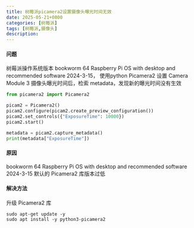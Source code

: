 ```yaml
---
title: 树莓派picamera2设置摄像头曝光时间无效
date: 2025-05-21+0800
categories: [树莓派]
tags: [树莓派,摄像头]
description: 
---
```


#### 问题
树莓派操作系统版本 bookworm 64 Raspberry Pi OS with desktop and recommended software 2024-3-15，
使用python Picamera2 设置 Camera Module 3 摄像头曝光时间后，检索 metadata，发现新的曝光时间没有生效

```python
from picamera2 import Picamera2

picam2 = Picamera2()
picam2.configure(picam2.create_preview_configuration())
picam2.set_controls({"ExposureTime": 10000})
picam2.start()

metadata = picam2.capture_metadata()
print(metadata["ExposureTime"])
```

#### 原因
bookworm 64 Raspberry Pi OS with desktop and recommended software 2024-3-15 默认的 Picamera2 库版本过低

#### 解决方法
升级 Picamera2 库

```shell
sudo apt-get update -y
sudo apt install -y python3-picamera2
```